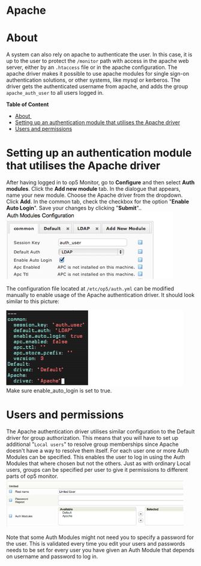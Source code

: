 # Apache

# About 

A system can also rely on apache to authenticate the user. In this case, it is up to the user to protect the `/monitor` path with access in the apache web server, either by an `.htaccess` file or in the apache configuration.
The apache driver makes it possible to use apache modules for single sign-on authentication solutions, or other systems, like mysql or kerberos.
The driver gets the authenticated username from apache, and adds the group `apache_auth_user` to all users logged in.

**Table of Content**

-   [About ](#Apache-About)
-   [Setting up an authentication module that utilises the Apache driver](#Apache-SettingupanauthenticationmodulethatutilisestheApachedriver)
-   [Users and permissions](#Apache-Usersandpermissions)

# Setting up an authentication module that utilises the Apache driver

After having logged in to op5 Monitor, go to **Configure** and then select **Auth modules**.
 Click the **Add new module** tab.
 In the dialogue that appears, name your new module.
 Choose the Apache driver from the dropdown.
 Click **Add**.
 In the common tab, check the checkbox for the option "**Enable Auto Login**".
 Save your changes by clicking "**Submit**"..
 ![](attachments/16482393/16679172.png)

 The configuration file located at `/etc/op5/auth.yml` can be modified manually to enable usage of the Apache authentication driver. It should look similar to this picture:

 ![](attachments/16482393/16679167.png)
 Make sure enable\_auto\_login is set to true.

# Users and permissions

The Apache authentication driver utilises similar configuration to the Default driver for group authorization. This means that you will have to set up additional "`Local users`" to resolve group memberships since Apache doesn't have a way to resolve them itself.
 For each user one or more Auth Modules can be specified. This enables the user to log in using the Auth Modules that where chosen but not the others. Just as with ordinary Local users, groups can be specified per user to give it permissions to different parts of op5 monitor.
 ![](attachments/16482393/16679174.png)

Note that some Auth Modules might not need you to specify a password for the user. This is validated every time you edit your users and passwords needs to be set for every user you have given an Auth Module that depends on username and password to log in.

 

 

